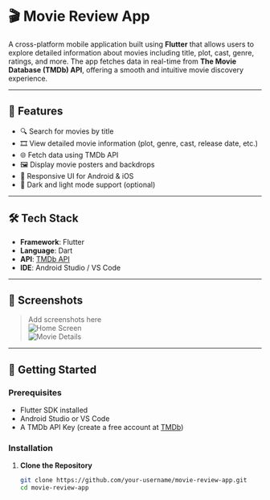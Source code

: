 # 🎬 Movie Review App

A cross-platform mobile application built using **Flutter** that allows users to explore detailed information about movies including title, plot, cast, genre, ratings, and more. The app fetches data in real-time from **The Movie Database (TMDb) API**, offering a smooth and intuitive movie discovery experience.

---

## 📱 Features

- 🔍 Search for movies by title  
- 🎞️ View detailed movie information (plot, genre, cast, release date, etc.)  
- 🌐 Fetch data using TMDb API  
- 🖼️ Display movie posters and backdrops  
- 📱 Responsive UI for Android & iOS  
- 🌙 Dark and light mode support (optional)  

---

## 🛠️ Tech Stack

- **Framework**: Flutter  
- **Language**: Dart  
- **API**: [TMDb API](https://www.themoviedb.org/documentation/api)  
- **IDE**: Android Studio / VS Code  

---

## 📸 Screenshots

> Add screenshots here  
> ![Home Screen](screenshots/home_screen.png)  
> ![Movie Details](screenshots/movie_details.png)

---

## 🚀 Getting Started

### Prerequisites

- Flutter SDK installed  
- Android Studio or VS Code  
- A TMDb API Key (create a free account at [TMDb](https://www.themoviedb.org))

### Installation

1. **Clone the Repository**
   ```bash
   git clone https://github.com/your-username/movie-review-app.git
   cd movie-review-app
